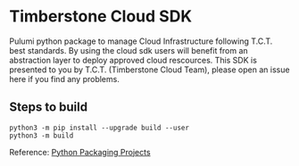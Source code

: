 # Timberstone Cloud SDK

Pulumi python package to manage Cloud Infrastructure following T.C.T. best standards. By using the cloud sdk users will benefit from an abstraction layer to deploy approved cloud rescources. This SDK is presented to you by T.C.T. (Timberstone Cloud Team), please open an issue here if you find any problems.


## Steps to build

```
python3 -m pip install --upgrade build --user
python3 -m build
```

Reference: [Python Packaging Projects](https://packaging.python.org/tutorials/packaging-projects/)
